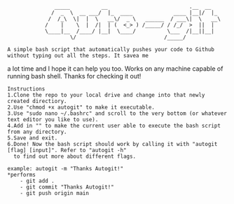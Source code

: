 				   _____          __                          .__  __
				  /  _  \  __ ___/  |_  ____             ____ |__|/  |_
				 /  /_\  \|  |  \   __\/  _ \   ______  / ___\|  \   __\
				/    |    \  |  /|  | (  <_> ) /_____/ / /_/  >  ||  |
				\____|__  /____/ |__|  \____/          \___  /|__||__|
				        \/                            /_____/

    A simple bash script that automatically pushes your code to Github without typing out all the steps. It savea me
a lot time and I hope it can help you too. Works on any machine capable of running bash shell. Thanks for checking it
out!

	Instructions
	1.Clone the repo to your local drive and change into that newly created directiory.
	2.Use "chmod +x autogit" to make it executable.
	3.Use "sudo nano ~/.bashrc" and scroll to the very bottom (or whatever text editor you like to use).
	4.Add in "" to make the current user able to execute the bash script from any directory.
	5.Save and exit.
	6.Done! Now the bash script should work by calling it with "autogit [flag] [input]". Refer to "autogit -h"
	  to find out more about different flags.

	example: autogit -m "Thanks Autogit!"
	*performs
		- git add .
		- git commit "Thanks Autogit!"
		- git push origin main
